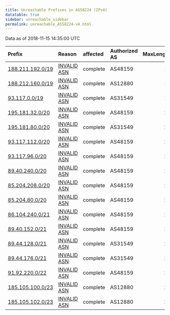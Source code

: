 ```yaml
---
title: Unreachable Prefixes in AS58224 (IPv4)
datatable: true
sidebar: unreachable_sidebar
permalink: unreachable_AS58224-v4.html
---
```


Data as of 2018-11-15 14:35:00 UTC


<div class="datatable-begin"></div>

| Prefix                                                     | Reason                                                                                                  | affected   | Authorized AS   |   MaxLength | Anchor                                         |   unreachable /24s |
|:-----------------------------------------------------------|:--------------------------------------------------------------------------------------------------------|:-----------|:----------------|------------:|:-----------------------------------------------|-------------------:|
| [188.211.192.0/19](https://stat.ripe.net/188.211.192.0/19) | [INVALID ASN](https://rpki-validator.ripe.net/announcement-preview?asn=AS58224&prefix=188.211.192.0/19) | complete   | AS48159         |          19 | [RIPE](unreachable_RIPE_NCC_RPKI_Root-v4.html) |                 32 |
| [188.212.160.0/19](https://stat.ripe.net/188.212.160.0/19) | [INVALID ASN](https://rpki-validator.ripe.net/announcement-preview?asn=AS58224&prefix=188.212.160.0/19) | complete   | AS12880         |          19 | [RIPE](unreachable_RIPE_NCC_RPKI_Root-v4.html) |                 32 |
| [93.117.0.0/19](https://stat.ripe.net/93.117.0.0/19)       | [INVALID ASN](https://rpki-validator.ripe.net/announcement-preview?asn=AS58224&prefix=93.117.0.0/19)    | complete   | AS31549         |          19 | [RIPE](unreachable_RIPE_NCC_RPKI_Root-v4.html) |                 32 |
| [195.181.32.0/20](https://stat.ripe.net/195.181.32.0/20)   | [INVALID ASN](https://rpki-validator.ripe.net/announcement-preview?asn=AS58224&prefix=195.181.32.0/20)  | complete   | AS48159         |          20 | [RIPE](unreachable_RIPE_NCC_RPKI_Root-v4.html) |                 16 |
| [195.181.80.0/20](https://stat.ripe.net/195.181.80.0/20)   | [INVALID ASN](https://rpki-validator.ripe.net/announcement-preview?asn=AS58224&prefix=195.181.80.0/20)  | complete   | AS31549         |          20 | [RIPE](unreachable_RIPE_NCC_RPKI_Root-v4.html) |                 16 |
| [93.117.112.0/20](https://stat.ripe.net/93.117.112.0/20)   | [INVALID ASN](https://rpki-validator.ripe.net/announcement-preview?asn=AS58224&prefix=93.117.112.0/20)  | complete   | AS48159         |          20 | [RIPE](unreachable_RIPE_NCC_RPKI_Root-v4.html) |                 16 |
| [93.117.96.0/20](https://stat.ripe.net/93.117.96.0/20)     | [INVALID ASN](https://rpki-validator.ripe.net/announcement-preview?asn=AS58224&prefix=93.117.96.0/20)   | complete   | AS48159         |          20 | [RIPE](unreachable_RIPE_NCC_RPKI_Root-v4.html) |                 16 |
| [89.40.240.0/20](https://stat.ripe.net/89.40.240.0/20)     | [INVALID ASN](https://rpki-validator.ripe.net/announcement-preview?asn=AS58224&prefix=89.40.240.0/20)   | complete   | AS48159         |          20 | [RIPE](unreachable_RIPE_NCC_RPKI_Root-v4.html) |                 16 |
| [85.204.208.0/20](https://stat.ripe.net/85.204.208.0/20)   | [INVALID ASN](https://rpki-validator.ripe.net/announcement-preview?asn=AS58224&prefix=85.204.208.0/20)  | complete   | AS48159         |          20 | [RIPE](unreachable_RIPE_NCC_RPKI_Root-v4.html) |                 16 |
| [85.204.80.0/20](https://stat.ripe.net/85.204.80.0/20)     | [INVALID ASN](https://rpki-validator.ripe.net/announcement-preview?asn=AS58224&prefix=85.204.80.0/20)   | complete   | AS48159         |          20 | [RIPE](unreachable_RIPE_NCC_RPKI_Root-v4.html) |                 16 |
| [86.104.240.0/21](https://stat.ripe.net/86.104.240.0/21)   | [INVALID ASN](https://rpki-validator.ripe.net/announcement-preview?asn=AS58224&prefix=86.104.240.0/21)  | complete   | AS48159         |          21 | [RIPE](unreachable_RIPE_NCC_RPKI_Root-v4.html) |                  8 |
| [89.40.152.0/21](https://stat.ripe.net/89.40.152.0/21)     | [INVALID ASN](https://rpki-validator.ripe.net/announcement-preview?asn=AS58224&prefix=89.40.152.0/21)   | complete   | AS48159         |          21 | [RIPE](unreachable_RIPE_NCC_RPKI_Root-v4.html) |                  8 |
| [89.44.128.0/21](https://stat.ripe.net/89.44.128.0/21)     | [INVALID ASN](https://rpki-validator.ripe.net/announcement-preview?asn=AS58224&prefix=89.44.128.0/21)   | complete   | AS31549         |          21 | [RIPE](unreachable_RIPE_NCC_RPKI_Root-v4.html) |                  8 |
| [89.44.176.0/21](https://stat.ripe.net/89.44.176.0/21)     | [INVALID ASN](https://rpki-validator.ripe.net/announcement-preview?asn=AS58224&prefix=89.44.176.0/21)   | complete   | AS31549         |          21 | [RIPE](unreachable_RIPE_NCC_RPKI_Root-v4.html) |                  8 |
| [91.92.220.0/22](https://stat.ripe.net/91.92.220.0/22)     | [INVALID ASN](https://rpki-validator.ripe.net/announcement-preview?asn=AS58224&prefix=91.92.220.0/22)   | complete   | AS48159         |          22 | [RIPE](unreachable_RIPE_NCC_RPKI_Root-v4.html) |                  4 |
| [185.105.100.0/23](https://stat.ripe.net/185.105.100.0/23) | [INVALID ASN](https://rpki-validator.ripe.net/announcement-preview?asn=AS58224&prefix=185.105.100.0/23) | complete   | AS12880         |          23 | [RIPE](unreachable_RIPE_NCC_RPKI_Root-v4.html) |                  2 |
| [185.105.102.0/23](https://stat.ripe.net/185.105.102.0/23) | [INVALID ASN](https://rpki-validator.ripe.net/announcement-preview?asn=AS58224&prefix=185.105.102.0/23) | complete   | AS12880         |          23 | [RIPE](unreachable_RIPE_NCC_RPKI_Root-v4.html) |                  2 |

<div class="datatable-end"></div>